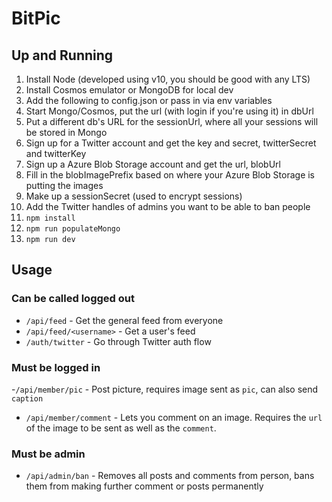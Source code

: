 # BitPic

## Up and Running

1. Install Node (developed using v10, you should be good with any LTS)
1. Install Cosmos emulator or MongoDB for local dev
1. Add the following to config.json or pass in via env variables
  1. Start Mongo/Cosmos, put the url (with login if you're using it) in dbUrl
  1. Put a different db's URL for the sessionUrl, where all your sessions will be stored in Mongo
  1. Sign up for a Twitter account and get the key and secret, twitterSecret and twitterKey
  1. Sign up a Azure Blob Storage account and get the url, blobUrl
  1. Fill in the blobImagePrefix based on where your Azure Blob Storage is putting the images
  1. Make up a sessionSecret (used to encrypt sessions)
  1. Add the Twitter handles of admins you want to be able to ban people
1. `npm install`
1. `npm run populateMongo`
1. `npm run dev`

## Usage

### Can be called logged out

- `/api/feed` - Get the general feed from everyone
- `/api/feed/<username>` - Get a user's feed
- `/auth/twitter` - Go through Twitter auth flow

### Must be logged in

-`/api/member/pic` - Post picture, requires image sent as `pic`, can also send `caption`
- `/api/member/comment` - Lets you comment on an image. Requires the `url` of the image to be sent as well as the `comment`.

### Must be admin

- `/api/admin/ban` - Removes all posts and comments from person, bans them from making further comment or posts permanently

